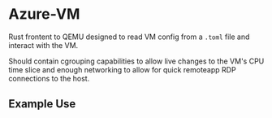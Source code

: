 
# Azure-VM


Rust frontent to QEMU designed to read VM config from a `.toml` file
and interact with the VM.

Should contain cgrouping capabilities to allow live changes to the VM's CPU time slice
and enough networking to allow for quick remoteapp RDP connections to the host.


## Example Use

```


```

